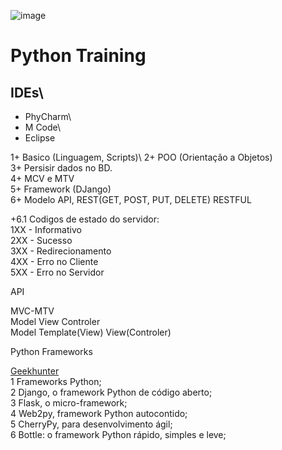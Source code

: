 ![image](https://user-images.githubusercontent.com/3974176/124803514-98814e00-df2f-11eb-98ec-46daa5325bb9.png)

# Python Training

## IDEs\
- PhyCharm\
- M Code\
- Eclipse

1+ Basico (Linguagem, Scripts)\ 
2+ POO (Orientação a Objetos)\
3+ Persisir dados no BD.\
4+ MCV e MTV\
5+ Framework (DJango)\
6+ Modelo API, REST(GET, POST, PUT, DELETE) RESTFUL

+6.1 Codigos de estado do servidor:\
1XX - Informativo\
2XX - Sucesso\
3XX - Redirecionamento\
4XX - Erro no Cliente\
5XX - Erro no Servidor



API

MVC-MTV\
Model View Controler\
Model Template(View) View(Controler)


Python Frameworks 

[Geekhunter](https://blog.geekhunter.com.br/os-5-melhores-frameworks-de-python/)\
1 Frameworks Python;\
2 Django, o framework Python de código aberto;\
3 Flask, o micro-framework;\
4 Web2py, framework Python autocontido;\
5 CherryPy, para desenvolvimento ágil;\
6 Bottle: o framework Python rápido, simples e leve;

